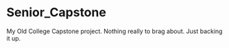 # Senior_Capstone
My Old College Capstone project. Nothing really to brag about. Just backing it up. 
